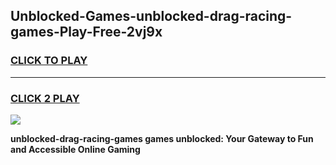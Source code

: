 
## Unblocked-Games-unblocked-drag-racing-games-Play-Free-2vj9x
<h3>
<a href="https://premium76.site?title=unblocked-drag-racing-games&ref=23A">CLICK TO PLAY</a></h3>
<hr>

<h3>
<a href="https://premium76.site?title=unblocked-drag-racing-games&ref=23A">CLICK 2 PLAY</a>
  
</h3>

<a href="https://premium76.site?title=unblocked-drag-racing-games&ref=23A"><img src="https://clearcache.store/games.png"></a>


**unblocked-drag-racing-games games unblocked: Your Gateway to Fun and Accessible Online Gaming**
